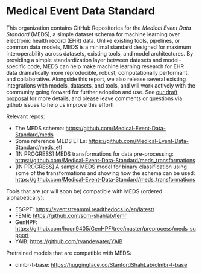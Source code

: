 # Medical Event Data Standard
This organization contains GitHub Repositories for the _Medical Event Data Standard_ (MEDS), a simple dataset schema for machine learning over electronic health record (EHR) data. Unlike existing tools, pipelines, or common data models, MEDS is a minimal standard designed for maximum interoperability across datasets, existing tools, and model architectures. By providing a simple standardization layer between datasets and model-specific code, MEDS can help make machine learning research for EHR data dramatically more reproducible, robust, computationally performant, and collaborative. Alongside this report, we also release several existing integrations with models, datasets, and tools, and will work actively with the community going forward for further adoption and use. See [our draft proposal](https://github.com/Medical-Event-Data-Standard/.github/blob/main/Medical_Event_Data_Standard.pdf) for more details, and please leave comments or questions via github issues to help us improve this effort!

Relevant repos:
  * The MEDS schema: https://github.com/Medical-Event-Data-Standard/meds
  * Some reference MEDS ETLs: https://github.com/Medical-Event-Data-Standard/meds_etl
  * [IN PROGRESS] MEDS transformations for data pre-processing: https://github.com/Medical-Event-Data-Standard/meds_transformations
  * [IN PROGRESS] A sample MEDS model for binary classification using some of the transformations and showing how the schema can be used: https://github.com/Medical-Event-Data-Standard/meds_transformations

Tools that are (or will soon be) compatible with MEDS (ordered alphabetically):
  * ESGPT: https://eventstreamml.readthedocs.io/en/latest/
  * FEMR: https://github.com/som-shahlab/femr
  * GenHPF: https://github.com/hoon9405/GenHPF/tree/master/preprocess/meds_support
  * YAIB: https://github.com/rvandewater/YAIB

Pretrained models that are compatible with MEDS:
  * clmbr-t-base: https://huggingface.co/StanfordShahLab/clmbr-t-base
